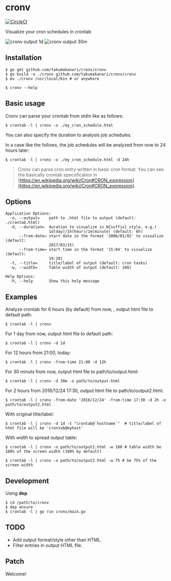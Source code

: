 # cronv

[![CircleCI](https://circleci.com/gh/takumakanari/cronv.svg?style=svg)](https://circleci.com/gh/takumakanari/cronv)

Visualize your cron schedules in crontab

![cronv output 1d](https://raw.github.com/wiki/takumakanari/cronv/images/outputs/cronv-1d.png)
![cronv output 30m](https://raw.github.com/wiki/takumakanari/cronv/images/outputs/cronv-30m.png)


## Installation

```shell
$ go get github.com/takumakanari/cronv/cronv
$ go build -o ./cronv github.com/takumakanari/cronv/cronv
$ mv ./cronv /usr/local/bin # or anywhere
```

```shell
$ cronv --help
```

## Basic usage

Cronv can parse your crontab from stdin like as follows:

```shell
$ crontab -l | cronv -o ./my_cron_schedule.html
```

You can also specify the duration to analysis job schedules.

In a case like the follows, the job schedules will be analyzed from now to 24 hours later:


```shell
$ crontab -l | cronv -o ./my_cron_schedule.html -d 24h
```



> Cronv can parse cron entry written in basic cron format.
You can see the basically crontab specofication in [https://en.wikipedia.org/wiki/Cron#CRON_expression](https://en.wikipedia.org/wiki/Cron#CRON_expression).


## Options

```shell
Application Options:
  -o, --output=    path to .html file to output (default: ./crontab.html)
  -d, --duration=  duration to visualize in N{suffix} style. e.g.)
                   1d(day)/1h(hour)/1m(minute) (default: 6h)
      --from-date= start date in the format '2006/01/02' to visualize (default:
                   2017/03/15)
      --from-time= start time in the format '15:04' to visualize (default:
                   19:28)
  -t, --title=     title/label of output (default: cron tasks)
  -w, --width=     Table width of output (default: 100)

Help Options:
  -h, --help       Show this help message
```

## Examples
Analyze crontab for 6 hours (by default) from now, , output html file to default path:
```shell
$ crontab -l | cronv
```

For 1 day from now, output html file to default path:

```shell
$ crontab -l | cronv -d 1d
```

For 12 hours from 21:00, today:

```shell
$ crontab -l | cronv -from-time 21:00 -d 12h
```

For 30 minuts from now, output html file to path/to/output.html:

```shell
$ crontab -l | cronv -d 30m -o path/to/output.html
```

For 2 hours from 2016/12/24 17:30, output html file to path/to/output2.html:

```shell
$ crontab -l | cronv -from-date '2016/12/24' -from-time 17:30 -d 2h -o path/to/output2.html
```

With original title/label:

```shell
$ crontab -l | cronv -d 1d -t "crontab@`hostname`"  # title/label of html file will be 'crontab@myhost'
```

With *width* to spread output table:

```shell
$ crontab -l | cronv -o path/to/output2.html -w 180 # table width be 180% of the screen width (100% by default)

$ crontab -l | cronv -o path/to/output2.html -w 75 # be 75% of the screen width
```


## Development

Using **dep**.

```shell
$ cd /path/to/cronv
$ dep ensure
$ crontab -l | go run cronv/main.go
```


## TODO

- Add output format/style other than HTML.
- Filter entries in output HTML file.


## Patch

Welcome!
